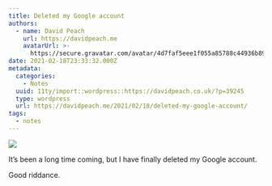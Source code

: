 ```yaml
---
title: Deleted my Google account
authors:
  - name: David Peach
    url: https://davidpeach.me
    avatarUrl: >-
      https://secure.gravatar.com/avatar/4d7faf5eee1f055a85788c44936b8995eaab6dfb004e7854ec747ccb272e91ee?s=96&d=mm&r=g
date: 2021-02-18T23:33:32.000Z
metadata:
  categories:
    - Notes
  uuid: 11ty/import::wordpress::https://davidpeach.co.uk/?p=39245
  type: wordpress
  url: https://davidpeach.me/2021/02/18/deleted-my-google-account/
tags:
  - notes
---
```

![](/assets/Screenshot-from-2021-02-18-23--H7JQRAX8Eynk.png)

It’s been a long time coming, but I have finally deleted my Google account.

Good riddance.